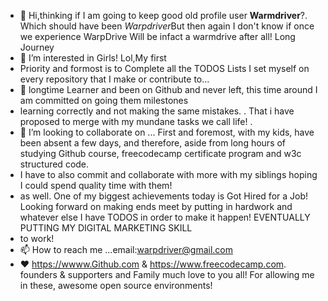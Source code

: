 - 👋 Hi,thinking if I am going to keep good old profile user **Warmdriver**?. Which 
should have been *Warpdriver*But then again I don't know if once we experience WarpDrive
Will be infact a warmdrive after all! Long Journey
- 👀 I’m interested in Girls! Lol,My first
- Priority and formost is to Complete all the TODOS Lists I set myself on every repository that I make or contribute to...
- 🌱 longtime Learner and been on Github and never left, this time around I am  committed on going them milestones 
- learning correctly and not making the same mistakes. . That i have proposed to merge with my mundane tasks we call life! .
- 💞️ I’m looking to collaborate on ... First and foremost, with my kids, have been absent a few days, and therefore, aside from long hours of studying Github course, freecodecamp certificate program and w3c structured code.
- I have to also commit and collaborate with more with my siblings hoping I could spend quality time with them! 
- as well. One of my biggest achievements today is Got Hired for a Job! Looking forward on making ends meet by putting in hardwork and whatever else I have TODOS in order to make it happen! EVENTUALLY PUTTING MY DIGITAL MARKETING SKILL
- to work!
- 📫 How to reach me ...email:warpdriver@gmail.com
- ❤️ https://wwww.Github.com & https://www.freecodecamp.com. founders & supporters and Family much love to you all!
   For allowing me in these, awesome open source environments!
<!---
Warmdriver/Warmdriver is a ✨ special ✨ repository because its `README.md` (this file) appears on your GitHub profile.
You can click the Preview link to take a look at your changes.
--->
